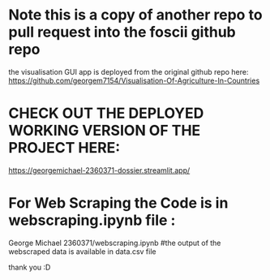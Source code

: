 # Note this is a copy of another repo to pull request into the foscii github repo
  the visualisation GUI app is deployed from the original github repo here:
    https://github.com/georgem7154/Visualisation-Of-Agriculture-In-Countries
# CHECK OUT THE DEPLOYED WORKING VERSION OF THE PROJECT HERE:
  https://georgemichael-2360371-dossier.streamlit.app/
# For Web Scraping the Code is in webscraping.ipynb file :
  George Michael 2360371/webscraping.ipynb
#the output of the webscraped data is available in data.csv file

thank you :D
